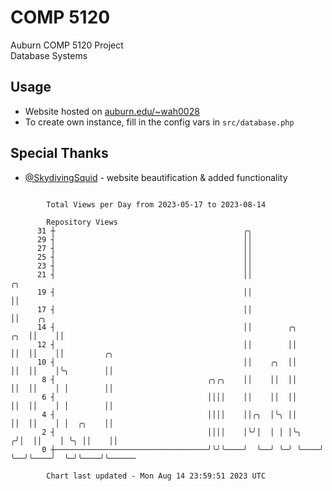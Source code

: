 # COMP 5120
Auburn COMP 5120 Project  
Database Systems

## Usage
- Website hosted on [auburn.edu/~wah0028](https://webhome.auburn.edu/~wah0028/)
- To create own instance, fill in the config vars in `src/database.php`

## Special Thanks
- [@SkydivingSquid](https://github.com/SkydivingSquid) - website beautification & added functionality

```

        Total Views per Day from 2023-05-17 to 2023-08-14

        Repository Views
      31 ┼                                          ╭╮
      29 ┤                                          ││
      27 ┤                                          ││
      25 ┤                                          ││
      23 ┤                                          ││
      21 ┤                                          ││                    ╭╮
      19 ┤                                          ││                    ││
      17 ┤                                          ││                    ││    ╭╮
      14 ┤                                          ││        ╭╮      ╭╮  ││    ││
      12 ┤                                          ││        ││      ││  ││    ││         ╭╮
      10 ┤                                          ││    ╭╮  ││      ││  ││    │╰╮        ││
       8 ┤                                  ╭╮╭╮    ││    ││  ││      ││  ││    │ │        ││
       6 ┤                                  ││││    ││    ││  ││      ││  ││    │ │        ││
       4 ┤                                  ││││    ││╭╮  │╰╮ ││      ││  ││    │ │  ╭╮    ││
       2 ┤                                  ││││    │╰╯│  │ │ │╰╮    ╭╯│  ││    │ ╰╮ ││    ││
       0 ┼──────────────────────────────────╯╰╯╰────╯  ╰──╯ ╰─╯ ╰────╯ ╰──╯╰────╯  ╰─╯╰────╯╰──────

        Chart last updated - Mon Aug 14 23:59:51 2023 UTC
        
```
